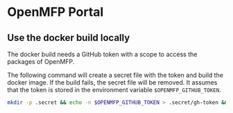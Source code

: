 # OpenMFP Portal

## Use the docker build locally

The docker build needs a GitHub token with a scope to access the packages of OpenMFP.

The following command will create a secret file with the token and build the docker image. If the build fails, the secret file will be removed.
It assumes that the token is stored in the environment variable `$OPENMFP_GITHUB_TOKEN`.
```bash
mkdir -p .secret && echo -n $OPENMFP_GITHUB_TOKEN > .secret/gh-token && docker build --secret id=NODE_AUTH_TOKEN,src=.secret/gh-token . || rm .secret/gh-token
```
